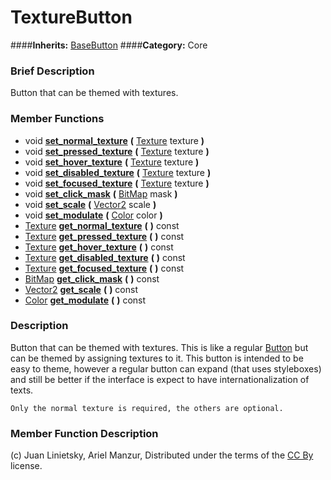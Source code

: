 #  TextureButton  
####**Inherits:** [BaseButton](class_basebutton)
####**Category:** Core

###  Brief Description  
Button that can be themed with textures.

###  Member Functions 
  * void  **[set&#95;normal&#95;texture](#set_normal_texture)**  **(** [Texture](class_texture) texture  **)**
  * void  **[set&#95;pressed&#95;texture](#set_pressed_texture)**  **(** [Texture](class_texture) texture  **)**
  * void  **[set&#95;hover&#95;texture](#set_hover_texture)**  **(** [Texture](class_texture) texture  **)**
  * void  **[set&#95;disabled&#95;texture](#set_disabled_texture)**  **(** [Texture](class_texture) texture  **)**
  * void  **[set&#95;focused&#95;texture](#set_focused_texture)**  **(** [Texture](class_texture) texture  **)**
  * void  **[set&#95;click&#95;mask](#set_click_mask)**  **(** [BitMap](class_bitmap) mask  **)**
  * void  **[set&#95;scale](#set_scale)**  **(** [Vector2](class_vector2) scale  **)**
  * void  **[set&#95;modulate](#set_modulate)**  **(** [Color](class_color) color  **)**
  * [Texture](class_texture)  **[get&#95;normal&#95;texture](#get_normal_texture)**  **(** **)** const
  * [Texture](class_texture)  **[get&#95;pressed&#95;texture](#get_pressed_texture)**  **(** **)** const
  * [Texture](class_texture)  **[get&#95;hover&#95;texture](#get_hover_texture)**  **(** **)** const
  * [Texture](class_texture)  **[get&#95;disabled&#95;texture](#get_disabled_texture)**  **(** **)** const
  * [Texture](class_texture)  **[get&#95;focused&#95;texture](#get_focused_texture)**  **(** **)** const
  * [BitMap](class_bitmap)  **[get&#95;click&#95;mask](#get_click_mask)**  **(** **)** const
  * [Vector2](class_vector2)  **[get&#95;scale](#get_scale)**  **(** **)** const
  * [Color](class_color)  **[get&#95;modulate](#get_modulate)**  **(** **)** const

###  Description  
Button that can be themed with textures. This is like a regular [Button](class_button) but can be themed by assigning textures to it. This button is intended to be easy to theme, however a regular button can expand (that uses styleboxes) and still be better if the interface is expect to have internationalization of texts.

	Only the normal texture is required, the others are optional.

###  Member Function Description  


(c) Juan Linietsky, Ariel Manzur, Distributed under the terms of the [CC By](https://creativecommons.org/licenses/by/3.0/legalcode) license.
